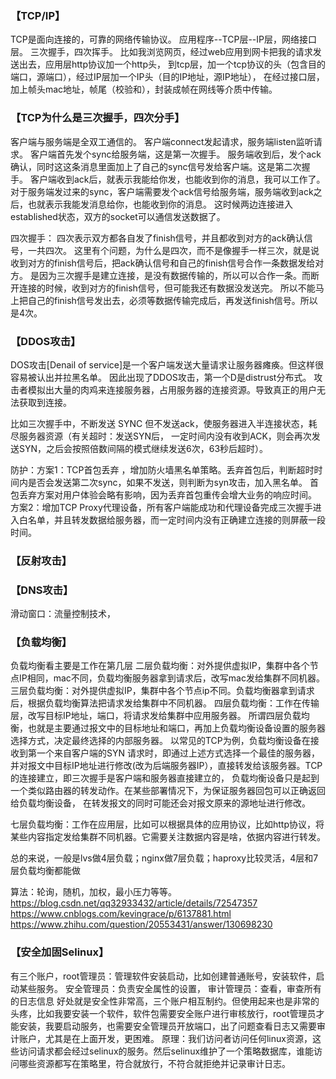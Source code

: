 ### 【TCP/IP】

TCP是面向连接的，可靠的网络传输协议。
应用程序--TCP层--IP层，网络接口层。
三次握手，四次挥手。
比如我浏览网页，经过web应用到网卡把我的请求发送出去，应用层http协议加一个http头，
到tcp层，加一个tcp协议的头（包含目的端口，源端口），经过IP层加一个IP头（目的IP地址，源IP地址），
在经过接口层，加上帧头mac地址，帧尾（校验和），封装成帧在网线等介质中传输。

### 【TCP为什么是三次握手，四次分手】

客户端与服务端是全双工通信的。
客户端connect发起请求，服务端listen监听请求。
客户端首先发个sync给服务端，这是第一次握手。
服务端收到后，发个ack确认，同时这这条消息里面加上了自己的sync信号发给客户端。这是第二次握手。
客户端收到ack后，就表示我能给你发，也能收到你的消息，我可以工作了。
对于服务端发过来的sync，客户端需要发个ack信号给服务端，服务端收到ack之后，也就表示我能发消息给你，也能收到你的消息。
这时候两边连接进入established状态，双方的socket可以通信发送数据了。

四次握手：
四次表示双方都各自发了finish信号，并且都收到对方的ack确认信号，一共四次。
这里有个问题，为什么是四次，而不是像握手一样三次，就是说收到对方的finish信号后，把ack确认信号和自己的finish信号合作一条数据发给对方。
是因为三次握手是建立连接，是没有数据传输的，所以可以合作一条。而断开连接的时候，收到对方的finish信号，但可能我还有数据没发送完。
所以不能马上把自己的finish信号发出去，必须等数据传输完成后，再发送finish信号。所以是4次。

### 【DDOS攻击】

DOS攻击[Denail of service]是一个客户端发送大量请求让服务器瘫痪。但这样很容易被认出并拉黑名单。
因此出现了DDOS攻击，第一个D是distrust分布式。
攻击者模拟出大量的肉鸡来连接服务器，占用服务器的连接资源。导致真正的用户无法获取到连接。

比如三次握手中，不断发送 SYNC 但不发送ack，使服务器进入半连接状态，耗尽服务器资源（有关超时：发送SYN后，
一定时间内没有收到ACK，则会再次发送SYN，之后会按照倍数间隔的模式继续发送6次，63秒后超时）。

防护：方案1：TCP首包丢弃 ，增加防火墙黑名单策略。丢弃首包后，判断超时时间内是否会发送第二次sync，如果不发送，则判断为syn攻击，加入黑名单。
首包丢弃方案对用户体验会略有影响，因为丢弃首包重传会增大业务的响应时间。
      方案2：增加TCP Proxy代理设备，所有客户端能成功和代理设备完成三次握手进入白名单，并且转发数据给服务器，而一定时间内没有正确建立连接的则屏蔽一段时间。



### 【反射攻击】





### 【DNS攻击】

滑动窗口：流量控制技术，


### 【负载均衡】

负载均衡看主要是工作在第几层
二层负载均衡：对外提供虚拟IP，集群中各个节点IP相同，mac不同，负载均衡服务器拿到请求后，改写mac发给集群不同机器。
三层负载均衡：对外提供虚拟IP，集群中各个节点ip不同。负载均衡器拿到请求后，根据负载均衡算法把请求发给集群中不同机器。
四层负载均衡：工作在传输层，改写目标IP地址，端口，将请求发给集群中应用服务器。
    所谓四层负载均衡，也就是主要通过报文中的目标地址和端口，再加上负载均衡设备设置的服务器选择方式，决定最终选择的内部服务器。
    以常见的TCP为例，负载均衡设备在接收到第一个来自客户端的SYN 请求时，即通过上述方式选择一个最佳的服务器，
    并对报文中目标IP地址进行修改(改为后端服务器IP），直接转发给该服务器。TCP的连接建立，即三次握手是客户端和服务器直接建立的，
    负载均衡设备只是起到一个类似路由器的转发动作。在某些部署情况下，为保证服务器回包可以正确返回给负载均衡设备，
    在转发报文的同时可能还会对报文原来的源地址进行修改。

七层负载均衡：工作在应用层，比如可以根据具体的应用协议，比如http协议，将某些内容指定发给集群不同机器。它需要关注数据内容是啥，依据内容进行转发。

总的来说，一般是lvs做4层负载；nginx做7层负载；haproxy比较灵活，4层和7层负载均衡都能做

算法：轮询，随机，加权，最小压力等等。
https://blog.csdn.net/qq32933432/article/details/72547357
https://www.cnblogs.com/kevingrace/p/6137881.html
https://www.zhihu.com/question/20553431/answer/130698230

### 【安全加固Selinux】

有三个账户，root管理员：管理软件安装启动，比如创建普通账号，安装软件，启动某些服务。
            安全管理员：负责安全属性的设置，
            审计管理员：查看，审查所有的日志信息
好处就是安全性非常高，三个账户相互制约。但使用起来也是非常的头疼，比如我要安装一个软件，软件包需要安全账户进行审核放行，root管理员才能安装，我要启动服务，也需要安全管理员开放端口，出了问题查看日志又需要审计账户，尤其是在上面开发，更困难。
原理：我们访问者访问任何linux资源，这些访问请求都会经过selinux的服务。然后selinux维护了一个策略数据库，谁能访问哪些资源都写在策略里，符合就放行，不符合就拒绝并记录审计日志。